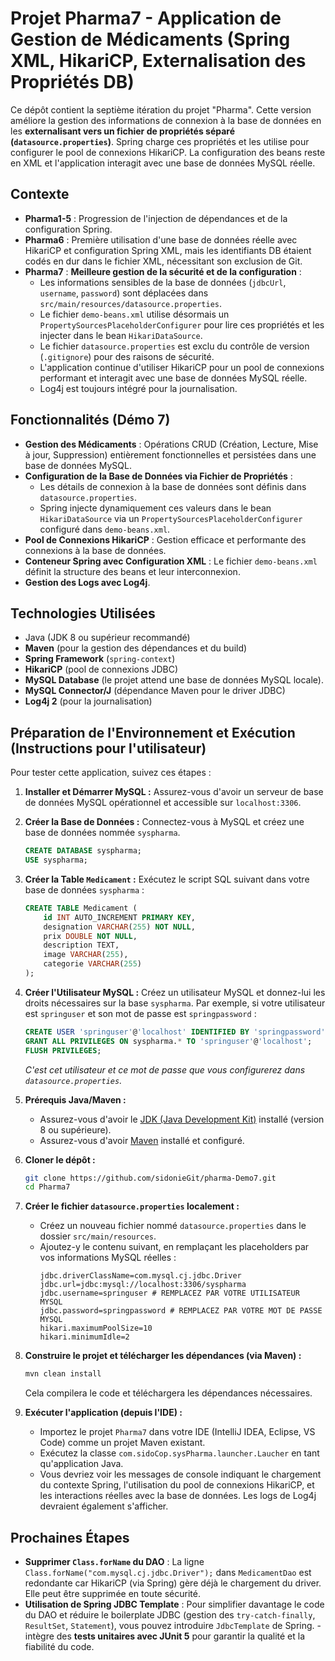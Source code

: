 # Projet Pharma7 - Application de Gestion de Médicaments (Spring XML, HikariCP, Externalisation des Propriétés DB)

Ce dépôt contient la septième itération du projet "Pharma". Cette version améliore la gestion des informations de connexion à la base de données en les **externalisant vers un fichier de propriétés séparé (`datasource.properties`)**. Spring charge ces propriétés et les utilise pour configurer le pool de connexions HikariCP. La configuration des beans reste en XML et l'application interagit avec une base de données MySQL réelle.

## Contexte

- **Pharma1-5** : Progression de l'injection de dépendances et de la configuration Spring.
- **Pharma6** : Première utilisation d'une base de données réelle avec HikariCP et configuration Spring XML, mais les identifiants DB étaient codés en dur dans le fichier XML, nécessitant son exclusion de Git.
- **Pharma7** : **Meilleure gestion de la sécurité et de la configuration** :
  - Les informations sensibles de la base de données (`jdbcUrl`, `username`, `password`) sont déplacées dans `src/main/resources/datasource.properties`.
  - Le fichier `demo-beans.xml` utilise désormais un `PropertySourcesPlaceholderConfigurer` pour lire ces propriétés et les injecter dans le bean `HikariDataSource`.
  - Le fichier `datasource.properties` est exclu du contrôle de version (`.gitignore`) pour des raisons de sécurité.
  - L'application continue d'utiliser HikariCP pour un pool de connexions performant et interagit avec une base de données MySQL réelle.
  - Log4j est toujours intégré pour la journalisation.

## Fonctionnalités (Démo 7)

- **Gestion des Médicaments** : Opérations CRUD (Création, Lecture, Mise à jour, Suppression) entièrement fonctionnelles et persistées dans une base de données MySQL.
- **Configuration de la Base de Données via Fichier de Propriétés** :
  - Les détails de connexion à la base de données sont définis dans `datasource.properties`.
  - Spring injecte dynamiquement ces valeurs dans le bean `HikariDataSource` via un `PropertySourcesPlaceholderConfigurer` configuré dans `demo-beans.xml`.
- **Pool de Connexions HikariCP** : Gestion efficace et performante des connexions à la base de données.
- **Conteneur Spring avec Configuration XML** : Le fichier `demo-beans.xml` définit la structure des beans et leur interconnexion.
- **Gestion des Logs avec Log4j**.

## Technologies Utilisées

- Java (JDK 8 ou supérieur recommandé)
- **Maven** (pour la gestion des dépendances et du build)
- **Spring Framework** (`spring-context`)
- **HikariCP** (pool de connexions JDBC)
- **MySQL Database** (le projet attend une base de données MySQL locale).
- **MySQL Connector/J** (dépendance Maven pour le driver JDBC)
- **Log4j 2** (pour la journalisation)

## Préparation de l'Environnement et Exécution (Instructions pour l'utilisateur)

Pour tester cette application, suivez ces étapes :

1.  **Installer et Démarrer MySQL :** Assurez-vous d'avoir un serveur de base de données MySQL opérationnel et accessible sur `localhost:3306`.

2.  **Créer la Base de Données :** Connectez-vous à MySQL et créez une base de données nommée `syspharma`.

    ```sql
    CREATE DATABASE syspharma;
    USE syspharma;
    ```

3.  **Créer la Table `Medicament` :** Exécutez le script SQL suivant dans votre base de données `syspharma` :

    ```sql
    CREATE TABLE Medicament (
        id INT AUTO_INCREMENT PRIMARY KEY,
        designation VARCHAR(255) NOT NULL,
        prix DOUBLE NOT NULL,
        description TEXT,
        image VARCHAR(255),
        categorie VARCHAR(255)
    );
    ```

4.  **Créer l'Utilisateur MySQL :** Créez un utilisateur MySQL et donnez-lui les droits nécessaires sur la base `syspharma`. Par exemple, si votre utilisateur est `springuser` et son mot de passe est `springpassword` :

    ```sql
    CREATE USER 'springuser'@'localhost' IDENTIFIED BY 'springpassword';
    GRANT ALL PRIVILEGES ON syspharma.* TO 'springuser'@'localhost';
    FLUSH PRIVILEGES;
    ```

    _C'est cet utilisateur et ce mot de passe que vous configurerez dans `datasource.properties`._

5.  **Prérequis Java/Maven :**

    - Assurez-vous d'avoir le [JDK (Java Development Kit)](https://www.oracle.com/java/technologies/downloads/) installé (version 8 ou supérieure).
    - Assurez-vous d'avoir [Maven](https://maven.apache.org/download.cgi) installé et configuré.

6.  **Cloner le dépôt :**

    ```bash
    git clone https://github.com/sidonieGit/pharma-Demo7.git
    cd Pharma7
    ```

7.  **Créer le fichier `datasource.properties` localement :**

    - Créez un nouveau fichier nommé `datasource.properties` dans le dossier `src/main/resources`.
    - Ajoutez-y le contenu suivant, en remplaçant les placeholders par vos informations MySQL réelles :
      ```properties
      jdbc.driverClassName=com.mysql.cj.jdbc.Driver
      jdbc.url=jdbc:mysql://localhost:3306/syspharma
      jdbc.username=springuser # REMPLACEZ PAR VOTRE UTILISATEUR MYSQL
      jdbc.password=springpassword # REMPLACEZ PAR VOTRE MOT DE PASSE MYSQL
      hikari.maximumPoolSize=10
      hikari.minimumIdle=2
      ```

8.  **Construire le projet et télécharger les dépendances (via Maven) :**

    ```bash
    mvn clean install
    ```

    Cela compilera le code et téléchargera les dépendances nécessaires.

9.  **Exécuter l'application (depuis l'IDE) :**
    - Importez le projet `Pharma7` dans votre IDE (IntelliJ IDEA, Eclipse, VS Code) comme un projet Maven existant.
    - Exécutez la classe `com.sidoCop.sysPharma.launcher.Laucher` en tant qu'application Java.
    - Vous devriez voir les messages de console indiquant le chargement du contexte Spring, l'utilisation du pool de connexions HikariCP, et les interactions réelles avec la base de données. Les logs de Log4j devraient également s'afficher.

## Prochaines Étapes

- **Supprimer `Class.forName` du DAO** : La ligne `Class.forName("com.mysql.cj.jdbc.Driver");` dans `MedicamentDao` est redondante car HikariCP (via Spring) gère déjà le chargement du driver. Elle peut être supprimée en toute sécurité.
- **Utilisation de Spring JDBC Template** : Pour simplifier davantage le code du DAO et réduire le boilerplate JDBC (gestion des `try-catch-finally`, `ResultSet`, `Statement`), vous pouvez introduire `JdbcTemplate` de Spring.
  -intègre des **tests unitaires avec JUnit 5** pour garantir la qualité et la fiabilité du code.
